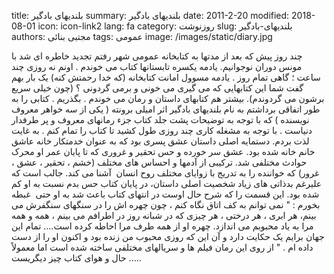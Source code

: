 title: بلندیهای بادگیر
summary: بلندیهای بادگیر
date: 2011-2-20
modified: 2018-08-01
icon:  icon-link2
lang: fa
category: روزنوشت
slug: بلندیهای-بادگیر
authors: مجتبی بنائی
tags: عمومی
image: /images/static/diary.jpg

چند روز پیش که بعد از مدتها به کتابخانه عمومی شهر رفتم تجدید خاطره ای شد با مونس دوران نوجوانیم. یادمه یکسره تابستانها کتاب می خوندم . اونم نه روزی چند ساعت ؛ گاهی تمام روز . یادمه مسوول امانت کتابخانه (که خدا رحمتش کنه) یک بار بهم گفت شما این کتابهایی که می گیری می خونی و برمی گردونی ؟ (چون خیلی سریع برشون می گردوندم). بیشتر هم کتابهای داستان و رمان می خوندم . بگذریم . کتابی را به طور اتفاقی برداشتم به نام بلندیهای بادگیر اثر امیلی برونته ( یکی از سه خواهر معروف نویسنده ) که با توجه به توضیحات پشت جلد کتاب جزء رمانهای معروف و پر طرفدار دنیاست . با توجه به مشغله کاری چند روزی طول کشید تا کتاب را تمام کنم . به غایت لذت بردم.  دستمایه اصلی داستان عشق پسری بود که به عنوان خدمتکار خانه عاشق خانم خانه شده بود. عشق سر خورده و حس تحقیر و غروری که تا پایان عمر او محرک حوادث مختلفی شد. ترکیبی از آدمها و احساس های مختلف (خشم ، تحقیر ، عشق ، غرور) که خواننده را به تدریج با زوایای مختلف روح انسان  آشنا می کند. جالب است که علیرغم بدذاتی های زیاد شخصیت اصلی داستان، در پایان کتاب حس بدم نسبت به او کم شده بود. این قسمت را که شرح حال اوست در انتهای کتاب باعث شد به او حتی  غبطه بخورم :  " نمی توانم به کف اتاق نگاه کنم ، چون چهره اش را در سنگهای سنگفرش می بینم، هر ابری ، هر درختی ، هر چیزی که در شبانه روز در اطرافم می بینم ، همه و همه مرا به یاد محبوبم می اندازد. چهره او از همه طرف مرا احاطه کرده است.... تمام این جهان برایم یک حکایت دارد و آن این که روزی محبوب من زنده بود و اکنون او را از دست داده ام . "  از روی این رمان فیلم ها و سریالهای مختلفی ساخته شده است اما معمولاً حال و هوای کتاب چیز دیگریست .....